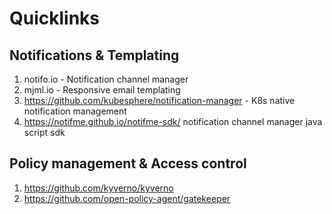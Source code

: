 # Quicklinks
## Notifications & Templating
1. notifo.io - Notification channel manager
2. mjml.io - Responsive email templating
3. https://github.com/kubesphere/notification-manager  - K8s native notification management
4. https://notifme.github.io/notifme-sdk/ notification channel manager java script sdk

## Policy management & Access control
1. https://github.com/kyverno/kyverno 
2. https://github.com/open-policy-agent/gatekeeper
